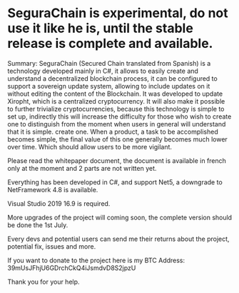 <h1>SeguraChain is experimental, do not use it like he is, until the stable release is complete and available.</h1>

Summary: SeguraChain (Secured Chain translated from Spanish) is a technology developed mainly in C#,
it allows to easily create and understand a decentralized blockchain process, it can be configured to support a sovereign update system,
allowing to include updates on it without editing the content of the Blockchain. It was developed to update Xiropht, which is a centralized cryptocurrency.
It will also make it possible to further trivialize cryptocurrencies, because this technology is simple to set up,
indirectly this will increase the difficulty for those who wish to create one to distinguish from the moment when users in general will understand that it is simple.
create one. When a product, a task to be accomplished becomes simple, the final value of this one generally becomes much lower over time.
Which should allow users to be more vigilant. 

Please read the whitepaper document, the document is available in french only at the moment and 2 parts are not written yet.

Everything has been developed in C#, and support Net5, a downgrade to NetFramework 4.8 is available.

Visual Studio 2019 16.9 is required.

More upgrades of the project will coming soon, the complete version should be done the 1st July.

Every devs and potential users can send me their returns about the project, potential fix, issues and more.

If you want to donate to the project here is my BTC Address: 39mUsJFhjU6GDrchCkQ4iJsmdvD8S2jpzU

Thank you for your help. 
